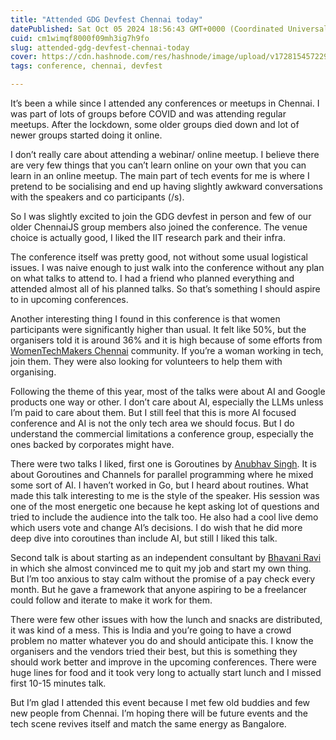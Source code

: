 ```yaml
---
title: "Attended GDG Devfest Chennai today"
datePublished: Sat Oct 05 2024 18:56:43 GMT+0000 (Coordinated Universal Time)
cuid: cm1wimqf8000f09mh3ig7h9fo
slug: attended-gdg-devfest-chennai-today
cover: https://cdn.hashnode.com/res/hashnode/image/upload/v1728154572299/79f126a6-a88d-4994-ac89-6da3b185417f.jpeg
tags: conference, chennai, devfest

---
```


It’s been a while since I attended any conferences or meetups in Chennai. I was part of lots of groups before COVID and was attending regular meetups. After the lockdown, some older groups died down and lot of newer groups started doing it online.

I don’t really care about attending a webinar/ online meetup. I believe there are very few things that you can’t learn online on your own that you can learn in an online meetup. The main part of tech events for me is where I pretend to be socialising and end up having slightly awkward conversations with the speakers and co participants (/s).

So I was slightly excited to join the GDG devfest in person and few of our older ChennaiJS group members also joined the conference. The venue choice is actually good, I liked the IIT research park and their infra.

The conference itself was pretty good, not without some usual logistical issues. I was naive enough to just walk into the conference without any plan on what talks to attend to. I had a friend who planned everything and attended almost all of his planned talks. So that’s something I should aspire to in upcoming conferences.

Another interesting thing I found in this conference is that women participants were significantly higher than usual. It felt like 50%, but the organisers told it is around 36% and it is high because of some efforts from [WomenTechMakers Chennai](https://x.com/wtmchennai) community. If you’re a woman working in tech, join them. They were also looking for volunteers to help them with organising.

Following the theme of this year, most of the talks were about AI and Google products one way or other. I don’t care about AI, especially the LLMs unless I’m paid to care about them. But I still feel that this is more AI focused conference and AI is not the only tech area we should focus. But I do understand the commercial limitations a conference group, especially the ones backed by corporates might have.

There were two talks I liked, first one is Goroutines by [Anubhav Singh](https://www.linkedin.com/in/xprilion/). It is about Goroutines and Channels for parallel programming where he mixed some sort of AI. I haven’t worked in Go, but I heard about routines. What made this talk interesting to me is the style of the speaker. His session was one of the most energetic one because he kept asking lot of questions and tried to include the audience into the talk too. He also had a cool live demo which users vote and change AI’s decisions. I do wish that he did more deep dive into coroutines than include AI, but still I liked this talk.

Second talk is about starting as an independent consultant by [Bhavani Ravi](https://www.bhavaniravi.com/) in which she almost convinced me to quit my job and start my own thing. But I’m too anxious to stay calm without the promise of a pay check every month. But he gave a framework that anyone aspiring to be a freelancer could follow and iterate to make it work for them.

There were few other issues with how the lunch and snacks are distributed, it was kind of a mess. This is India and you’re going to have a crowd problem no matter whatever you do and should anticipate this. I know the organisers and the vendors tried their best, but this is something they should work better and improve in the upcoming conferences. There were huge lines for food and it took very long to actually start lunch and I missed first 10-15 minutes talk.

But I’m glad I attended this event because I met few old buddies and few new people from Chennai. I’m hoping there will be future events and the tech scene revives itself and match the same energy as Bangalore.